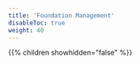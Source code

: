 ```yaml
---
title: 'Foundation Management'
disableToc: true
weight: 40
---
```


{{% children showhidden="false" %}}